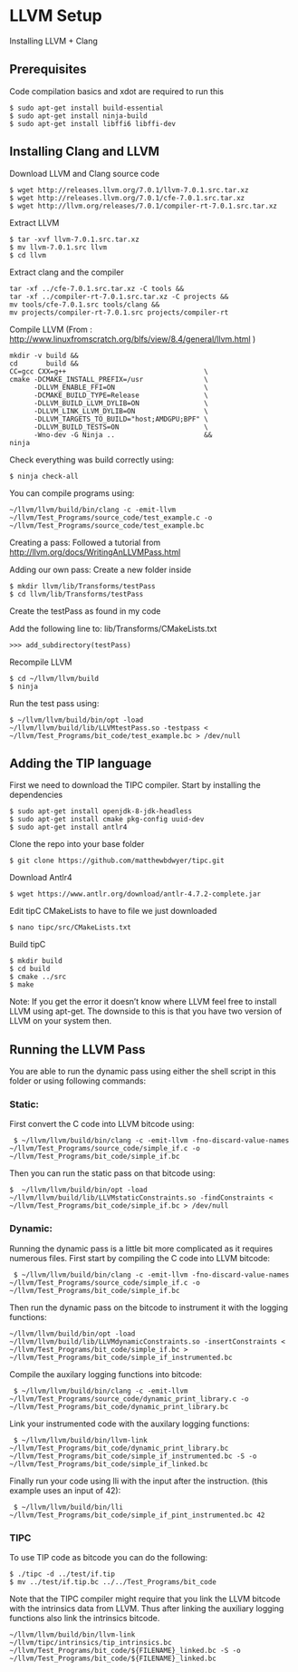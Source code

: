 # LLVM Setup

Installing LLVM + Clang

## Prerequisites

Code compilation basics and xdot are required to run this
```
$ sudo apt-get install build-essential
$ sudo apt-get install ninja-build
$ sudo apt-get install libffi6 libffi-dev
```

## Installing Clang and LLVM

Download LLVM and Clang source code
```
$ wget http://releases.llvm.org/7.0.1/llvm-7.0.1.src.tar.xz
$ wget http://releases.llvm.org/7.0.1/cfe-7.0.1.src.tar.xz
$ wget http://llvm.org/releases/7.0.1/compiler-rt-7.0.1.src.tar.xz
```

Extract LLVM 
```
$ tar -xvf llvm-7.0.1.src.tar.xz
$ mv llvm-7.0.1.src llvm
$ cd llvm
```

Extract clang and the compiler
```
tar -xf ../cfe-7.0.1.src.tar.xz -C tools &&
tar -xf ../compiler-rt-7.0.1.src.tar.xz -C projects &&
mv tools/cfe-7.0.1.src tools/clang &&
mv projects/compiler-rt-7.0.1.src projects/compiler-rt
```

Compile LLVM (From : http://www.linuxfromscratch.org/blfs/view/8.4/general/llvm.html )
```
mkdir -v build &&
cd       build &&
CC=gcc CXX=g++                                  \
cmake -DCMAKE_INSTALL_PREFIX=/usr               \
      -DLLVM_ENABLE_FFI=ON                      \
      -DCMAKE_BUILD_TYPE=Release                \
      -DLLVM_BUILD_LLVM_DYLIB=ON                \
      -DLLVM_LINK_LLVM_DYLIB=ON                 \
      -DLLVM_TARGETS_TO_BUILD="host;AMDGPU;BPF" \
      -DLLVM_BUILD_TESTS=ON                     \
      -Wno-dev -G Ninja ..                      &&
ninja
```

Check everything was build correctly using:
```
$ ninja check-all
```



You can compile programs using:
```
~/llvm/llvm/build/bin/clang -c -emit-llvm ~/llvm/Test_Programs/source_code/test_example.c -o ~/llvm/Test_Programs/source_code/test_example.bc
```



Creating a pass: Followed a tutorial from
http://llvm.org/docs/WritingAnLLVMPass.html

Adding our own pass: Create a new folder inside 
```
$ mkdir llvm/lib/Transforms/testPass
$ cd llvm/lib/Transforms/testPass
```

Create the testPass as found in my code

Add the following line to: lib/Transforms/CMakeLists.txt
```
>>> add_subdirectory(testPass)
```

Recompile LLVM
```
$ cd ~/llvm/llvm/build
$ ninja
```

Run the test pass using:
```
$ ~/llvm/llvm/build/bin/opt -load ~/llvm/llvm/build/lib/LLVMtestPass.so -testpass < ~/llvm/Test_Programs/bit_code/test_example.bc > /dev/null
```


## Adding the TIP language

First we need to download the TIPC compiler. Start by installing the dependencies
```
$ sudo apt-get install openjdk-8-jdk-headless
$ sudo apt-get install cmake pkg-config uuid-dev
$ sudo apt-get install antlr4
```

Clone the repo into your base folder
```
$ git clone https://github.com/matthewbdwyer/tipc.git
```

Download Antlr4 
```
$ wget https://www.antlr.org/download/antlr-4.7.2-complete.jar
```

Edit tipC CMakeLists to have to file we just downloaded
```
$ nano tipc/src/CMakeLists.txt
```


Build tipC
```
$ mkdir build
$ cd build
$ cmake ../src
$ make
```

Note: If you get the error it doesn’t know where LLVM feel free to install LLVM using apt-get. The downside to this is that you have two version of LLVM on your system then.

## Running the LLVM Pass

You are able to run the dynamic pass using either the shell script in this folder or using following commands:

### Static:

First convert the C code into LLVM bitcode using:
```
 $ ~/llvm/llvm/build/bin/clang -c -emit-llvm -fno-discard-value-names ~/llvm/Test_Programs/source_code/simple_if.c -o ~/llvm/Test_Programs/bit_code/simple_if.bc
```

Then you can run the static pass on that bitcode using:
```
$  ~/llvm/llvm/build/bin/opt -load ~/llvm/llvm/build/lib/LLVMstaticConstraints.so -findConstraints < ~/llvm/Test_Programs/bit_code/simple_if.bc > /dev/null
```

### Dynamic:

Running the dynamic pass is a little bit more complicated as it requires numerous files. First start by compiling the C code into LLVM bitcode:
```
 $ ~/llvm/llvm/build/bin/clang -c -emit-llvm -fno-discard-value-names ~/llvm/Test_Programs/source_code/simple_if.c -o ~/llvm/Test_Programs/bit_code/simple_if.bc
```

Then run the dynamic pass on the bitcode to instrument it with the logging functions:
```
~/llvm/llvm/build/bin/opt -load ~/llvm/llvm/build/lib/LLVMdynamicConstraints.so -insertConstraints < ~/llvm/Test_Programs/bit_code/simple_if.bc > ~/llvm/Test_Programs/bit_code/simple_if_instrumented.bc
```

Compile the auxilary logging functions into bitcode:
```
 $ ~/llvm/llvm/build/bin/clang -c -emit-llvm ~/llvm/Test_Programs/source_code/dynamic_print_library.c -o ~/llvm/Test_Programs/bit_code/dynamic_print_library.bc
```

Link your instrumented code with the auxilary logging functions:
```
 $ ~/llvm/llvm/build/bin/llvm-link ~/llvm/Test_Programs/bit_code/dynamic_print_library.bc ~/llvm/Test_Programs/bit_code/simple_if_instrumented.bc -S -o ~/llvm/Test_Programs/bit_code/simple_if_linked.bc
```

Finally run your code using lli with the input after the instruction. (this example uses an input of 42):
```
 $ ~/llvm/llvm/build/bin/lli ~/llvm/Test_Programs/bit_code/simple_if_pint_instrumented.bc 42
```

### TIPC

To use TIP code as bitcode you can do the following:
```
$ ./tipc -d ../test/if.tip
$ mv ../test/if.tip.bc ../../Test_Programs/bit_code
```

Note that the TIPC compiler might require that you link the LLVM bitcode with the intrinsics data from LLVM. Thus after linking the auxiliary logging functions also link the intrinsics bitcode.
```
~/llvm/llvm/build/bin/llvm-link ~/llvm/tipc/intrinsics/tip_intrinsics.bc ~/llvm/Test_Programs/bit_code/${FILENAME}_linked.bc -S -o ~/llvm/Test_Programs/bit_code/${FILENAME}_linked.bc
```
